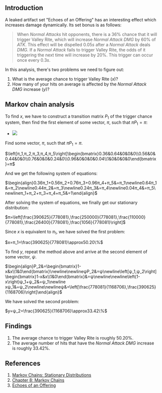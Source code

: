 ## Introduction
A leaked artifact set "Echoes of an Offering" has an interesting effect which increases damage dynamically. Its set bonus is as follows:

>When *Normal Attacks* hit opponents, there is a $36\%$ chance that it will trigger Valley Rite, which will increase *Normal Attack DMG* by $60\%$ of *ATK*. This effect will be dispelled $0.05s$ after a *Normal Attack* deals *DMG*. If a *Normal Attack* fails to trigger Valley Rite, the odds of it triggering the next time will increase by $20\%$. This trigger can occur once every $0.3s$.

In this analysis, there's two problems we need to figure out:

1. What is the average chance to trigger Valley Rite $\left(x\right)$? 
2. How many of your hits on average is affected by the *Normal Attack DMG* increase $\left(y\right)$?

## Markov chain analysis

To find $x$, we have to construct a transition matrix $P_1$ of the trigger chance system, then find the first element of some vector, $π$, such that $πP_1=π$:

- <img src="https://latex.codecogs.com/gif.latex?P_1=\begin{bmatrix}0.36&0.64&0&0&0\\0.56&0&0.44&0&0\\0.76&0&0&0.24&0\\0.96&0&0&0&0.04\\1&0&0&0&0\end{bmatrix}">

Find some vector, $π$, such that $πP_1=π$.

$\left[π_1,π_2,π_3,π_4,π_5\right]\begin{bmatrix}0.36&0.64&0&0&0\\0.56&0&0.44&0&0\\0.76&0&0&0.24&0\\0.96&0&0&0&0.04\\1&0&0&0&0\end{bmatrix}=π$

And we get the following system of equations:

$\begin{align}0.36π_1+0.56π_2+0.76π_3+0.96π_4+π_5&=π_1\newline0.64π_1&=π_2\newline0.44π_2&=π_3\newline0.24π_3&=π_4\newline0.04π_4&=π_5\newlineπ_1+π_2+π_3+π_4+π_5&=1\end{align}$

After solving the system of equations, we finally get our stationary distribution:

$π=\left[\frac{390625}{778081},\frac{250000}{778081},\frac{110000}{778081},\frac{26400}{778081},\frac{1056}{778081}\right]$

Since $x$ is equivalent to $π_1$, we have solved the first problem:

$x=π_1=\frac{390625}{778081}\approx50.20\%$

To find $y$, repeat the method above and arrive at the second element of some vector, $ψ$.

$\begin{align}P_2&=\begin{bmatrix}1-x&x\\1&0\end{bmatrix}\newline\newlineψP_2&=ψ\newline\left[ψ_1,ψ_2\right]\begin{bmatrix}1-x&x\\1&0\end{bmatrix}&=ψ\newline\newline\left(1-x\right)ψ_1+ψ_2&=ψ_1\newline xψ_1&=ψ_2\newline\newlineψ&=\left[\frac{778081}{1168706},\frac{390625}{1168706}\right]\end{align}$

We have solved the second problem:

$y=ψ_2=\frac{390625}{1168706}\approx33.42\%$

## Findings

1. The average chance to trigger Valley Rite is roughly $50.20\%$.
2. The average number of hits that have the *Normal Attack DMG* increase is roughly $33.42\%$.

## References

1. [Markov Chains: Stationary Distributions](https://www.stat.berkeley.edu/~mgoldman/Section0220.pdf)
2. [Chapter 8: Markov Chains](https://www.stat.auckland.ac.nz/~fewster/325/notes/ch8.pdf)
3. [Echoes of an Offering](https://genshin.honeyhunterworld.com/db/art/a_15024/?lang=EN)
